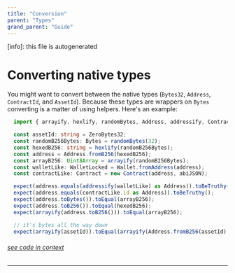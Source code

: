 ```yaml
---
title: "Conversion"
parent: "Types"
grand_parent: "Guide"
---
```


[info]: this file is autogenerated
# Converting native types

You might want to convert between the native types (`Bytes32`, `Address`, `ContractId`, and `AssetId`). Because these types are wrappers on `Bytes` converting is a matter of using helpers. Here's an example:


```typescript
  import { arrayify, hexlify, randomBytes, Address, addressify, Contract, Wallet, WalletLocked } from 'fuels';

  const assetId: string = ZeroBytes32;
  const randomB256Bytes: Bytes = randomBytes(32);
  const hexedB256: string = hexlify(randomB256Bytes);
  const address = Address.fromB256(hexedB256);
  const arrayB256: Uint8Array = arrayify(randomB256Bytes);
  const walletLike: WalletLocked = Wallet.fromAddress(address);
  const contractLike: Contract = new Contract(address, abiJSON);

  expect(address.equals(addressify(walletLike) as Address)).toBeTruthy();
  expect(address.equals(contractLike.id as Address)).toBeTruthy();
  expect(address.toBytes()).toEqual(arrayB256);
  expect(address.toB256()).toEqual(hexedB256);
  expect(arrayify(address.toB256())).toEqual(arrayB256);

  // it's bytes all the way down
  expect(arrayify(assetId)).toEqual(arrayify(Address.fromB256(assetId).toB256()));
```
###### [see code in context](https://github.com/FuelLabs/fuels-ts/blob/master/packages/fuel-gauge/src/doc-examples.test.ts#L126-L145)

---

